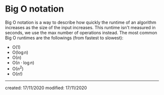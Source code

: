 # Big O notation
Big O notation is a way to describe how quickly the runtime of an algorithm increases as the size of the input increases. This runtime isn't measured in seconds, we use the max number of operations instead. The most common Big O runtimes are the followings (from fastest to slowest):

- O($1$)
- O($\log{n}$)
- O($n$)
- O($n\cdot\log{n}$)
- O($n^2$)
- O($n!$)


---

created: 17/11/2020
modified: 17/11/2020
